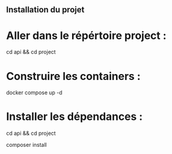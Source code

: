 ## Installation du projet 

# Aller dans le répértoire project :

cd api && cd project

# Construire les containers :

docker compose up -d

# Installer les dépendances : 

cd api && cd project

composer install



